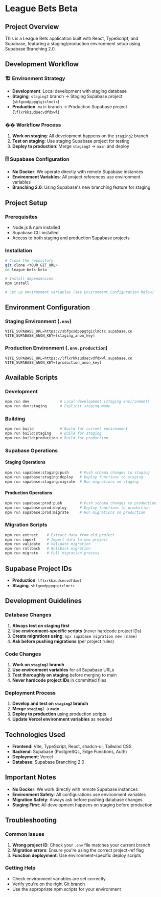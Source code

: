 # League Bets Beta

## Project Overview

This is a League Bets application built with React, TypeScript, and Supabase, featuring a staging/production environment setup using Supabase Branching 2.0.

## Development Workflow

### 🏗️ Environment Strategy
- **Development**: Local development with staging database
- **Staging**: `staging2` branch → Staging Supabase project (`sbfgxxdpppgtgiclmctc`)
- **Production**: `main` branch → Production Supabase project (`lflxrkkzudsecvdfdxwl`)

### �� Workflow Process
1. **Work on staging**: All development happens on the `staging2` branch
2. **Test on staging**: Use staging Supabase project for testing
3. **Deploy to production**: Merge `staging2` → `main` and deploy

### 🗄️ Supabase Configuration
- **No Docker**: We operate directly with remote Supabase instances
- **Environment Variables**: All project references use environment variables
- **Branching 2.0**: Using Supabase's new branching feature for staging

## Project Setup

### Prerequisites
- Node.js & npm installed
- Supabase CLI installed
- Access to both staging and production Supabase projects

### Installation
```bash
# Clone the repository
git clone <YOUR_GIT_URL>
cd league-bets-beta

# Install dependencies
npm install

# Set up environment variables (see Environment Configuration below)
```

## Environment Configuration

### Staging Environment (`.env`)
```env
VITE_SUPABASE_URL=https://sbfgxxdpppgtgiclmctc.supabase.co
VITE_SUPABASE_ANON_KEY=[staging_anon_key]
```

### Production Environment (`.env.production`)
```env
VITE_SUPABASE_URL=https://lflxrkkzudsecvdfdxwl.supabase.co
VITE_SUPABASE_ANON_KEY=[production_anon_key]
```

## Available Scripts

### Development
```bash
npm run dev              # Local development (staging environment)
npm run dev:staging      # Explicit staging mode
```

### Building
```bash
npm run build            # Build for current environment
npm run build:staging    # Build for staging
npm run build:production # Build for production
```

### Supabase Operations

#### Staging Operations
```bash
npm run supabase:staging:push     # Push schema changes to staging
npm run supabase:staging:deploy   # Deploy functions to staging
npm run supabase:staging:migrate  # Run migrations on staging
```

#### Production Operations
```bash
npm run supabase:prod:push        # Push schema changes to production
npm run supabase:prod:deploy      # Deploy functions to production
npm run supabase:prod:migrate     # Run migrations on production
```

### Migration Scripts
```bash
npm run extract    # Extract data from old project
npm run import     # Import data to new project
npm run validate   # Validate migration
npm run rollback   # Rollback migration
npm run migrate    # Full migration process
```

## Supabase Project IDs

- **Production**: `lflxrkkzudsecvdfdxwl`
- **Staging**: `sbfgxxdpppgtgiclmctc`

## Development Guidelines

### Database Changes
1. **Always test on staging first**
2. **Use environment-specific scripts** (never hardcode project IDs)
3. **Create migrations using**: `npx supabase migration new [name]`
4. **Ask before pushing migrations** (per project rules)

### Code Changes
1. **Work on `staging2` branch**
2. **Use environment variables** for all Supabase URLs
3. **Test thoroughly on staging** before merging to main
4. **Never hardcode project IDs** in committed files

### Deployment Process
1. **Develop and test on `staging2` branch**
2. **Merge `staging2` → `main`**
3. **Deploy to production** using production scripts
4. **Update Vercel environment variables** as needed

## Technologies Used

- **Frontend**: Vite, TypeScript, React, shadcn-ui, Tailwind CSS
- **Backend**: Supabase (PostgreSQL, Edge Functions, Auth)
- **Deployment**: Vercel
- **Database**: Supabase Branching 2.0

## Important Notes

- **No Docker**: We work directly with remote Supabase instances
- **Environment Safety**: All configurations use environment variables
- **Migration Safety**: Always ask before pushing database changes
- **Staging First**: All development happens on staging before production

## Troubleshooting

### Common Issues
1. **Wrong project ID**: Check your `.env` file matches your current branch
2. **Migration errors**: Ensure you're using the correct project-ref flag
3. **Function deployment**: Use environment-specific deploy scripts

### Getting Help
- Check environment variables are set correctly
- Verify you're on the right Git branch
- Use the appropriate npm scripts for your environment